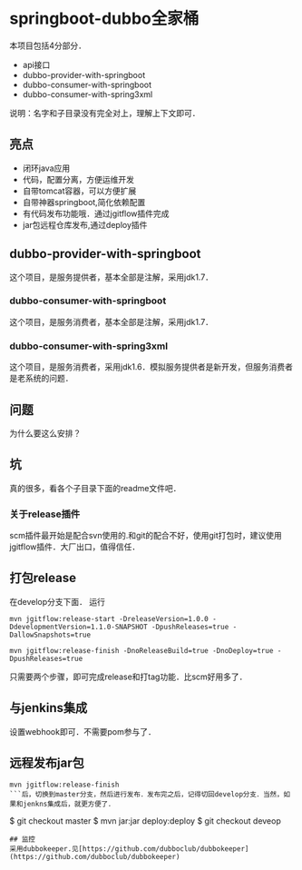 # springboot-dubbo全家桶

本项目包括4分部分．
- api接口
- dubbo-provider-with-springboot
- dubbo-consumer-with-springboot
- dubbo-consumer-with-spring3xml

说明：名字和子目录没有完全对上，理解上下文即可．

## 亮点
- 闭环java应用
- 代码，配置分离，方便运维开发
- 自带tomcat容器，可以方便扩展
- 自带神器springboot,简化依赖配置
- 有代码发布功能哦．通过jgitflow插件完成
- jar包远程仓库发布,通过deploy插件
## dubbo-provider-with-springboot
这个项目，是服务提供者，基本全部是注解，采用jdk1.7．

### dubbo-consumer-with-springboot
这个项目，是服务消费者，基本全部是注解，采用jdk1.7．

### dubbo-consumer-with-spring3xml
这个项目，是服务消费者，采用jdk1.6．模拟服务提供者是新开发，但服务消费者是老系统的问题．

## 问题
为什么要这么安排？

## 坑
真的很多，看各个子目录下面的readme文件吧．

### 关于release插件
scm插件最开始是配合svn使用的.和git的配合不好，使用git打包时，建议使用jgitflow插件．大厂出口，值得信任．

## 打包release
在develop分支下面．
运行
```
mvn jgitflow:release-start -DreleaseVersion=1.0.0 -DdevelopmentVersion=1.1.0-SNAPSHOT -DpushReleases=true -DallowSnapshots=true
```

```
mvn jgitflow:release-finish -DnoReleaseBuild=true -DnoDeploy=true -DpushReleases=true
```
只需要两个步骤，即可完成release和打tag功能．比scm好用多了．


## 与jenkins集成
设置webhook即可．不需要pom参与了．

## 远程发布jar包
```
mvn jgitflow:release-finish
```后，切换到master分支，然后进行发布．发布完之后，记得切回develop分支．当然，如果和jenkns集成后，就更方便了．
```
$ git checkout master
$ mvn jar:jar deploy:deploy
$ git checkout deveop
```
## 监控
采用dubbokeeper.见[https://github.com/dubboclub/dubbokeeper](https://github.com/dubboclub/dubbokeeper)
